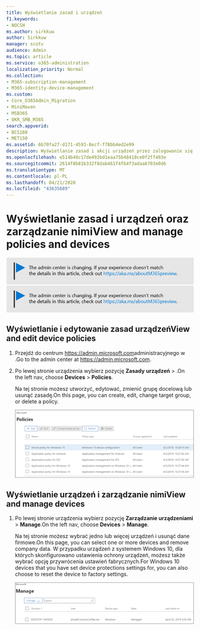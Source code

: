 ```yaml
---
title: Wyświetlanie zasad i urządzeń
f1.keywords:
- NOCSH
ms.author: sirkkuw
author: Sirkkuw
manager: scotv
audience: Admin
ms.topic: article
ms.service: o365-administration
localization_priority: Normal
ms.collection:
- M365-subscription-management
- M365-identity-device-management
ms.custom:
- Core_O365Admin_Migration
- MiniMaven
- MSB365
- OKR_SMB_M365
search.appverid:
- BCS160
- MET150
ms.assetid: 6b70fa27-d171-4593-8ecf-f78bb4ed2e99
description: Wyświetlanie zasad i akcji urządzeń przez zalogowanie się do usługi Microsoft 365 dla firm z poświadczeniami administratora globalnego.
ms.openlocfilehash: e514b48c17de492bd1eaa75b48418ce0f2ff493e
ms.sourcegitcommit: 2614f8b81b332f8dab461f4f64f3adaa6703e0d6
ms.translationtype: MT
ms.contentlocale: pl-PL
ms.lasthandoff: 04/21/2020
ms.locfileid: "43635689"
---
```

# <a name="view-and-manage-policies-and-devices"></a><span data-ttu-id="c35f4-103">Wyświetlanie zasad i urządzeń oraz zarządzanie nimi</span><span class="sxs-lookup"><span data-stu-id="c35f4-103">View and manage policies and devices</span></span>

<span data-ttu-id="c35f4-104">[![Etykieta informująca, że centrum administracyjne zmienia się, a więcej informacji na ten temat możesz znaleźć w witrynie aka.ms/aboutM365preview.](../media/m365admincenterchanging.png)](https://docs.microsoft.com/office365/admin/microsoft-365-admin-center-preview)</span><span class="sxs-lookup"><span data-stu-id="c35f4-104">[![Label to let you know the admin center is changing and you can find more details at aka.ms/aboutM365preview.](../media/m365admincenterchanging.png)](https://docs.microsoft.com/office365/admin/microsoft-365-admin-center-preview)</span></span>

## <a name="view-and-edit-device-policies"></a><span data-ttu-id="c35f4-105">Wyświetlanie i edytowanie zasad urządzeń</span><span class="sxs-lookup"><span data-stu-id="c35f4-105">View and edit device policies</span></span>

1.  <span data-ttu-id="c35f4-106">Przejdź do centrum <a href="https://go.microsoft.com/fwlink/p/?linkid=837890" target="_blank">https://admin.microsoft.com</a>administracyjnego w .</span><span class="sxs-lookup"><span data-stu-id="c35f4-106">Go to the admin center at <a href="https://go.microsoft.com/fwlink/p/?linkid=837890" target="_blank">https://admin.microsoft.com</a>.</span></span>
2. <span data-ttu-id="c35f4-107">Po lewej stronie urządzenia wybierz pozycję **Zasady** **urządzeń** \> .</span><span class="sxs-lookup"><span data-stu-id="c35f4-107">On the left nav, choose **Devices** \> **Policies**.</span></span>

    <span data-ttu-id="c35f4-108">Na tej stronie możesz utworzyć, edytować, zmienić grupę docelową lub usunąć zasadę.</span><span class="sxs-lookup"><span data-stu-id="c35f4-108">On this page, you can create, edit, change target group, or delete a policy.</span></span>

    ![Screenshot of the Policies page](../media/devicepolicies.png)
  
## <a name="view-and-manage-devices"></a><span data-ttu-id="c35f4-110">Wyświetlanie urządzeń i zarządzanie nimi</span><span class="sxs-lookup"><span data-stu-id="c35f4-110">View and manage devices</span></span>

1. <span data-ttu-id="c35f4-111">Po lewej stronie urządzenia wybierz pozycję **Zarządzanie urządzeniami** \> **Manage**.</span><span class="sxs-lookup"><span data-stu-id="c35f4-111">On the left nav, choose **Devices** \> **Manage**.</span></span> 
    
    <span data-ttu-id="c35f4-112">Na tej stronie możesz wybrać jedno lub więcej urządzeń i usunąć dane firmowe.</span><span class="sxs-lookup"><span data-stu-id="c35f4-112">On this page, you can select one or more devices and remove company data.</span></span> <span data-ttu-id="c35f4-113">W przypadku urządzeń z systemem Windows 10, dla których skonfigurowano ustawienia ochrony urządzeń, możesz także wybrać opcję przywrócenia ustawień fabrycznych.</span><span class="sxs-lookup"><span data-stu-id="c35f4-113">For Windows 10 devices that you have set device protections settings for, you can also choose to reset the device to factory settings.</span></span>
  
   ![Strona Zarządzanie urządzeniami](../media/devicesmanage.png)

